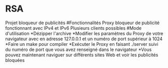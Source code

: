 # RSA
Projet bloqueur de publicités
#Fonctionnalités
Proxy bloqueur de publicité fonctionnant avec IPv4 et IPv6
Plusieurs clients possibles
#Mode d'utilisation
*Dézipper l'archive 
*Modifier les paramètres du Proxy de votre navigateur avec en adresse 127.0.0.1 et un numéro de port supérieur à 1024
*Faire un make pour compiler
*Exécuter le Proxy en faisant ./server suivi du numéro de port que vous avez renseigné dans le navigateur
*Vous pouvez maintenant naviguer sur différents sites Web et voir les publicités bloquées
